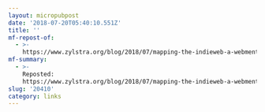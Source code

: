 ```yaml
---
layout: micropubpost
date: '2018-07-20T05:40:10.551Z'
title: ''
mf-repost-of:
  - >-
    https://www.zylstra.org/blog/2018/07/mapping-the-indieweb-a-webmention-at-a-time/
mf-summary:
  - >-
    Reposted:
    https://www.zylstra.org/blog/2018/07/mapping-the-indieweb-a-webmention-at-a-time/
slug: '20410'
category: links
---
```

